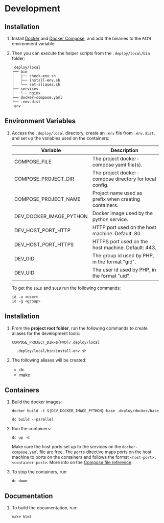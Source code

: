 # Development

## Installation

1. Install [Docker][docker-install] and [Docker Compose][compose-install],
   and add the binaries to the `PATH` environment variable.

2. Then you can execute the helper scripts from the `.deploy/local/bin` folder:

    ```
    .deploy/local
    ├── bin
    │   ├── check-env.sh
    │   ├── install-env.sh
    │   └── set-aliases.sh
    ├── services
    │   └── nginx
    ├── docker-compose.yaml
    └── .env.dist
    .env
    ```

## Environment Variables

1. Access the `.deploy/local` directory, create an `.env` file from `.env.dist`,
   and set up the variables used on the containers:

    | Variable                | Description                                            |
    | ----------------------- | ------------------------------------------------------ |
    | COMPOSE_FILE            | The project docker-compose yaml file(s).               |
    | COMPOSE_PROJECT_DIR     | The project docker-compose directory for local config. |
    | COMPOSE_PROJECT_NAME    | Project name used as prefix when creating containers.  |
    | DEV_DOCKER_IMAGE_PYTHON | Docker image used by the python service.               |
    | DEV_HOST_PORT_HTTP      | HTTP port used on the host machine. Default: 80.       |
    | DEV_HOST_PORT_HTTPS     | HTTPS port used on the host machine. Default: 443.     |
    | DEV_GID                 | The group id used by PHP, in the format "gid".         |
    | DEV_UID                 | The user id used by PHP, in the format "uid".          |

    To get the `$GID` and `$UID` run the following commands:

    ```
    id -u <user>
    id -g <group>
    ```

## Installation

1. From the **project root folder**, run the following commands to create
   aliases for the development tools:

    ```
    COMPOSE_PROJECT_DIR=${PWD}/.deploy/local

    . .deploy/local/bin/install-env.sh
    ```

2. The following aliases will be created:

    * dc
    * make

## Containers

1. Build the docker images:

    ```
    docker build -t ${DEV_DOCKER_IMAGE_PYTHON}:base .deploy/docker/base

    dc build --parallel
    ```

1. Run the containers:

    ```
    dc up -d
    ```

    Make sure the host ports set up to the services on the `docker-compose.yaml`
    file are free. The `ports` directive maps ports on the host machine to ports
    on the containers and follows the format `<host-port>:<container-port>`.
    More info on the [Compose file reference][compose-ports].

1. To stop the containers, run:

    ```
    dc down
    ```

## Documentation

1. To build the documentation, run:

    ```
    make html
    ```

[compose-install]: https://docs.docker.com/compose/install/
[compose-ports]: https://docs.docker.com/compose/compose-file/#ports
[docker-install]: https://docs.docker.com/install/
